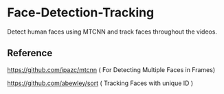 # Face-Detection-Tracking
Detect human faces using MTCNN and track faces throughout the videos. 

## Reference 
https://github.com/ipazc/mtcnn  ( For Detecting Multiple Faces in Frames) 


https://github.com/abewley/sort ( Tracking Faces with unique ID ) 
